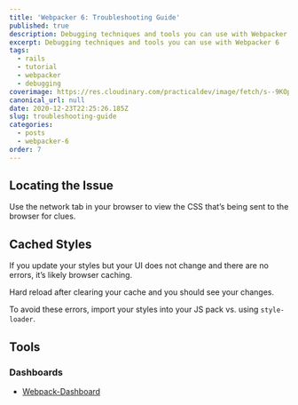 ```yaml
---
title: 'Webpacker 6: Troubleshooting Guide'
published: true
description: Debugging techniques and tools you can use with Webpacker 6
excerpt: Debugging techniques and tools you can use with Webpacker 6
tags:
  - rails
  - tutorial
  - webpacker
  - debugging
coverimage: https://res.cloudinary.com/practicaldev/image/fetch/s--9KOpvZCa--/c_imagga_scale,f_auto,fl_progressive,h_420,q_auto,w_1000/https://dev-to-uploads.s3.amazonaws.com/i/10lu5ml7jlx9atv0q757.png
canonical_url: null
date: 2020-12-23T22:25:26.185Z
slug: troubleshooting-guide
categories:
  - posts
  - webpacker-6
order: 7
---
```


## Locating the Issue

Use the network tab in your browser to view the CSS that’s being sent to the browser for clues.

## Cached Styles

If you update your styles but your UI does not change and there are no errors, it’s likely browser caching.

Hard reload after clearing your cache and you should see your changes.

To avoid these errors, import your styles into your JS pack vs. using `style-loader`.

## Tools

### Dashboards

- [Webpack-Dashboard][1]

[1]: https://github.com/FormidableLabs/webpack-dashboard "Webpack-Dashboard"
